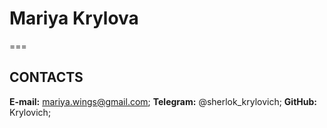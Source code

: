 # Mariya Krylova
===
## CONTACTS
__E-mail:__ [mariya.wings@gmail.com]("mariya.wings@gmail.com");
__Telegram:__ @sherlok_krylovich;
__GitHub:__ Krylovich;


